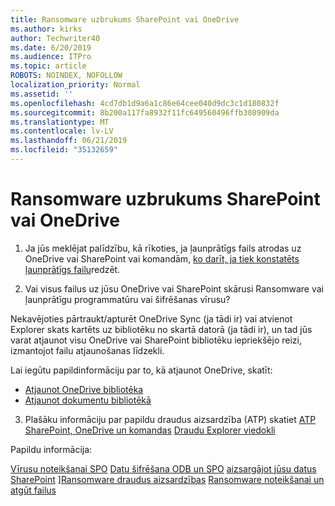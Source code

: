 ```yaml
---
title: Ransomware uzbrukums SharePoint vai OneDrive
ms.author: kirks
author: Techwriter40
ms.date: 6/20/2019
ms.audience: ITPro
ms.topic: article
ROBOTS: NOINDEX, NOFOLLOW
localization_priority: Normal
ms.assetid: ''
ms.openlocfilehash: 4cd7db1d9a6a1c86e64cee040d9dc3c1d180832f
ms.sourcegitcommit: 8b200a117fa8932f11fc649560496ffb308909da
ms.translationtype: MT
ms.contentlocale: lv-LV
ms.lasthandoff: 06/21/2019
ms.locfileid: "35132659"
---
```

# <a name="ransomware-attack-in-sharepoint-or-onedrive"></a>Ransomware uzbrukums SharePoint vai OneDrive

1.  Ja jūs meklējat palīdzību, kā rīkoties, ja ļaunprātīgs fails atrodas uz OneDrive vai SharePoint vai komandām, [ko darīt, ja tiek konstatēts ļaunprātīgs failu](https://support.office.com/en-ie/article/what-to-do-when-a-malicious-file-is-found-in-sharepoint-online-onedrive-or-microsoft-teams-01e902ad-a903-4e0f-b093-1e1ac0c37ad2)redzēt.

2.  Vai visus failus uz jūsu OneDrive vai SharePoint skārusi Ransomware vai ļaunprātīgu programmatūru vai šifrēšanas vīrusu? 

Nekavējoties pārtraukt/apturēt OneDrive Sync (ja tādi ir) vai atvienot Explorer skats kartēts uz bibliotēku no skartā datorā (ja tādi ir), un tad jūs varat atjaunot visu OneDrive vai SharePoint bibliotēku iepriekšējo reizi, izmantojot failu atjaunošanas līdzekli. 

Lai iegūtu papildinformāciju par to, kā atjaunot OneDrive, skatīt:

- [Atjaunot OneDrive bibliotēka](https://support.office.com/article/restore-your-onedrive-fa231298-759d-41cf-bcd0-25ac53eb8a150)
- [Atjaunot dokumentu bibliotēkā](https://support.office.com/article/restore-a-document-library-317791c3-8bd0-4dfd-8254-3ca90883d39a?ui=en-US&rs=en-US&ad=US)

3. Plašāku informāciju par papildu draudus aizsardzība (ATP) skatiet [ATP SharePoint, OneDrive un komandas](https://docs.microsoft.com/en-us/office365/securitycompliance/atp-for-spo-odb-and-teams)
[Draudu Explorer viedokli](https://docs.microsoft.com/en-us/office365/securitycompliance/threat-explorer-views)

Papildu informācija:

[Vīrusu noteikšanai SPO](https://docs.microsoft.com/en-us/office365/securitycompliance/virus-detection-in-spo)
[Datu šifrēšana ODB un SPO](https://docs.microsoft.com/en-us/office365/securitycompliance/data-encryption-in-odb-and-spo)
[aizsargājot jūsu datus SharePoint](https://docs.microsoft.com/en-us/sharepoint/safeguarding-your-data) ][Ransomware draudus aizsardzības](https://docs.microsoft.com/en-us/windows/security/threat-protection/intelligence/ransomware-malware)
[Ransomware noteikšanai un atgūt failus](https://support.office.com/en-ie/article/Ransomware-detection-and-recovering-your-files-0d90ec50-6bfd-40f4-acc7-b8c12c73637f)